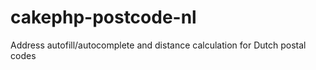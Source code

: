 # cakephp-postcode-nl
Address autofill/autocomplete and distance calculation for Dutch postal codes
